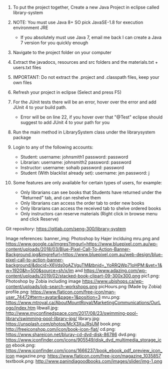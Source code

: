 1. To put the project together, Create a new Java Project in eclipse called library-system
2. NOTE: You must use Java 8+ SO pick JavaSE-1.8 for execution environment JRE
	- If you absolutely must use Java 7, email me back I can create a Java 7 version for you quickly enough
3. Navigate to the project folder on your computer
4. Extract the javadocs, resources and src folders and the materials.txt + users.txt files
5. IMPORTANT: Do not extract the .project and .classpath files, keep your own files
6. Refresh your project in eclipse (Select and press F5)
7. For the JUnit tests there will be an error, hover over the error and add JUnit 4 to your build path.
	- Error will be on line 22, if you hover over that "@Test" eclipse should suggest to add JUnit 4 to your path for you
8. Run the main method in LibrarySystem class under the librarysystem package
9. Login to any of the following accounts:
	- Student:
		username: johnsmith1
		password: password
	- Librarian:
		username: johnsmith2
		password: password
	- Instructor:
		username: sohaib
		password: password
	- Student (With blacklist already set):
		username: jen
		password: j

10. Some features are only available for certain types of users, for example:
	- Only librarians can see books that Students have returned under the "Returned" tab, and can reshelve them
	- Only librarians can access the order tab to order new books
	- Only librarians can access the received tab to shelve ordered books
	- Only instructors can reserve materials (Right click in browse menu and click Reserve)
	
Git repository: https://gitlab.com/seng-300/library-system

Image references:
banner_img: Photoshop by Hajer inclduing mru.png and https://www.google.ca/imgres?imgurl=https://www.bluepixel.com.au/wp-content/uploads/2018/03/Blue-Pixel-Call-To-Action-Banner-Background.jpg&imgrefurl=https://www.bluepixel.com.au/web-design/blue-pixel-call-to-action-banner-background/&docid=X6Vds0gAZVguTM&tbnid=_YoRRQWp71oHPM:&vet=1&w=1920&h=500&source=sh/x/im and https://www.adazing.com/wp-content/uploads/2019/02/stacked-book-clipart-09-300x300.png
pic1.png: Photoshop by Zobia including image https://www.ubishops.ca/wp-content/uploads/job-search-workshops.png
picHours.png (Made by Zobia)
profile.png: https://www.flaticon.com/free-icon/man-user_74472#term=avatar&page=1&position=3
mru.png: https://www.mtroyal.ca/AboutMountRoyal/MarketingCommunications/OurLogo/index.htm
libwall.jpg: http://www.myconfinedspace.com/2017/08/23/swimming-pool-library/swimming-pool-library-jpg/
library.jpg: https://unsplash.com/photos/McX3XuJRsUM
book.png: http://freeiconshop.com/icon/book-icon-flat/
cd.png: https://www.shareicon.net/bluray-cd-dvd-disk-86786
dvd.png: https://www.iconfinder.com/icons/905549/disk_dvd_multimedia_storage_icon
ebook.png: https://www.iconfinder.com/icons/1666237/book_ebook_pdf_preview_icon_icon
magazine.png: https://www.flaticon.com/free-icon/magazine_1035857
textbook.png: http://www.panindiagoodbooks.com/images/slider/img-1.png